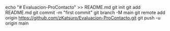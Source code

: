 echo "# Evaluacion-ProContacto" >> README.md
git init
git add README.md
git commit -m "first commit"
git branch -M main
git remote add origin https://github.com/zKatsuro/Evaluacion-ProContacto.git
git push -u origin main
